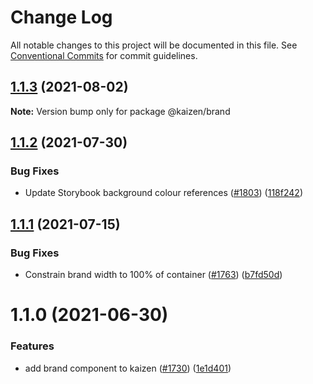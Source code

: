 # Change Log

All notable changes to this project will be documented in this file.
See [Conventional Commits](https://conventionalcommits.org) for commit guidelines.

## [1.1.3](https://github.com/cultureamp/kaizen-design-system/compare/@kaizen/brand@1.1.2...@kaizen/brand@1.1.3) (2021-08-02)

**Note:** Version bump only for package @kaizen/brand





## [1.1.2](https://github.com/cultureamp/kaizen-design-system/compare/@kaizen/brand@1.1.1...@kaizen/brand@1.1.2) (2021-07-30)


### Bug Fixes

* Update Storybook background colour references ([#1803](https://github.com/cultureamp/kaizen-design-system/issues/1803)) ([118f242](https://github.com/cultureamp/kaizen-design-system/commit/118f24201133aa5fd42839b67ad7cd74273d02e9))





## [1.1.1](https://github.com/cultureamp/kaizen-design-system/compare/@kaizen/brand@1.1.0...@kaizen/brand@1.1.1) (2021-07-15)


### Bug Fixes

* Constrain brand width to 100% of container ([#1763](https://github.com/cultureamp/kaizen-design-system/issues/1763)) ([b7fd50d](https://github.com/cultureamp/kaizen-design-system/commit/b7fd50d1db152bd48a41531121638f36ebba9bfd))





# 1.1.0 (2021-06-30)


### Features

* add brand component to kaizen ([#1730](https://github.com/cultureamp/kaizen-design-system/issues/1730)) ([1e1d401](https://github.com/cultureamp/kaizen-design-system/commit/1e1d40176e8eeeed4729423d1dae747fb2e73f61))
